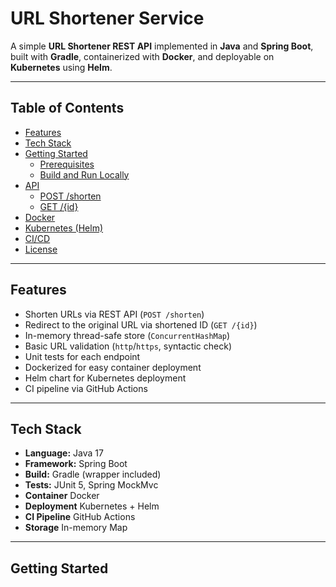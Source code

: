 # URL Shortener Service

A simple **URL Shortener REST API** implemented in **Java** and **Spring Boot**, built with **Gradle**, containerized with **Docker**, and deployable on **Kubernetes** using **Helm**.

---
## Table of Contents
- [Features](#features)
- [Tech Stack](#tech-stack)
- [Getting Started](#getting-started)
  - [Prerequisites](#prerequisites)
  - [Build and Run Locally](#build-and-run-locally)
- [API](#api)
  - [POST /shorten](#post-shorten)
  - [GET /{id}](#get-id)
- [Docker](#docker)
- [Kubernetes (Helm)](#kubernetes-helm)
- [CI/CD](#cicd)
- [License](#license)
---
## Features

- Shorten URLs via REST API (`POST /shorten`)
- Redirect to the original URL via shortened ID (`GET /{id}`)
- In-memory thread-safe store (`ConcurrentHashMap`)
- Basic URL validation (`http`/`https`, syntactic check)
- Unit tests for each endpoint
- Dockerized for easy container deployment
- Helm chart for Kubernetes deployment
- CI pipeline via GitHub Actions

---

## Tech Stack

- **Language:** Java 17
- **Framework:** Spring Boot
- **Build:** Gradle (wrapper included)
- **Tests:** JUnit 5, Spring MockMvc
- **Container** Docker 
- **Deployment** Kubernetes + Helm
- **CI Pipeline** GitHub Actions
- **Storage** In-memory Map

---

## Getting Started
